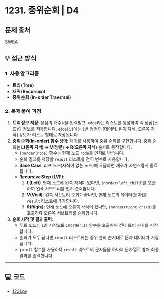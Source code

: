 # 1231. 중위순회 | D4

## 문제 출처
[SWEA](https://swexpertacademy.com/main/talk/solvingClub/problemView.do?solveclubId=AZh9Pr4Kw1nHBINp&contestProbId=AV140YnqAIECFAYD&probBoxId=AZjPzi56xljHBIO0&type=PROBLEM&problemBoxTitle=Tree&problemBoxCnt=3)

## 💡 접근 방식

### 1. 사용 알고리즘
* **트리 (Tree)**
* **재귀 (Recursion)**
* **중위 순회 (In-order Traversal)**

### 2. 문제 풀이 과정
1.  **트리 정보 저장**: 정점의 개수 `N`을 입력받고, `edge`라는 리스트를 생성하여 각 정점(노드)의 정보를 저장합니다. `edge[i]`에는 `i`번 정점의 [데이터, 왼쪽 자식, 오른쪽 자식] 정보가 리스트 형태로 저장됩니다.
2.  **중위 순회(In-order) 함수 정의**: 재귀를 사용하여 중위 순회를 구현합니다. 중위 순회는 **L(왼쪽 자식) -> V(방문) -> R(오른쪽 자식)** 순서로 동작합니다.
    * `inorder(node)` 함수는 현재 노드 `node`를 인자로 받습니다.
    * 순회 결과를 저장할 `result` 리스트를 전역 변수로 사용합니다.
    * **Base Case**: 리프 노드(자식이 없는 노드)에 도달하면 재귀가 자연스럽게 종료됩니다.
    * **Recursive Step (LVR)**:
        1.  **L(Left)**: 현재 노드에 왼쪽 자식이 있다면, `inorder(left_child)`를 호출하여 왼쪽 서브트리를 먼저 순회합니다.
        2.  **V(Visit)**: 왼쪽 서브트리 순회가 끝나면, 현재 노드의 데이터(문자)를 `result` 리스트에 추가합니다.
        3.  **R(Right)**: 현재 노드에 오른쪽 자식이 있다면, `inorder(right_child)`를 호출하여 오른쪽 서브트리를 순회합니다.
3.  **순회 시작 및 결과 출력**:
    * 루트 노드인 `1`을 시작으로 `inorder(1)` 함수를 호출하여 전체 트리 순회를 시작합니다.
    * 순회가 모두 끝나면 `result` 리스트에는 중위 순회 순서대로 문자 데이터가 저장됩니다.
    * `join()` 함수를 사용하여 `result` 리스트의 문자들을 하나의 문자열로 합쳐 최종 결과를 출력합니다.



---

## 💻 코드
* [1231.py](1231.py)